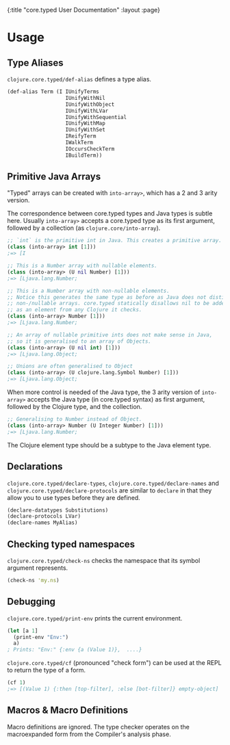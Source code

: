 {:title "core.typed User Documentation"
 :layout :page}

# Usage

## Type Aliases

`clojure.core.typed/def-alias` defines a type alias.

```clojure
(def-alias Term (I IUnifyTerms
                   IUnifyWithNil
                   IUnifyWithObject
                   IUnifyWithLVar
                   IUnifyWithSequential
                   IUnifyWithMap
                   IUnifyWithSet
                   IReifyTerm
                   IWalkTerm
                   IOccursCheckTerm
                   IBuildTerm))
```

## Primitive Java Arrays

"Typed" arrays can be created with `into-array>`, which has a 2 and 3 arity version.

The correspondence between core.typed types and Java types is subtle here. Usually
`into-array>` accepts a core.typed type as its first argument, followed by a collection (as `clojure.core/into-array`).

```clojure
;; `int` is the primitive int in Java. This creates a primitive array.
(class (into-array> int [1]))
;=> [I

;; This is a Number array with nullable elements.
(class (into-array> (U nil Number) [1]))
;=> [Ljava.lang.Number;

;; This is a Number array with non-nullable elements.
;; Notice this generates the same type as before as Java does not distinguish
;; non-/nullable arrays. core.typed statically disallows nil to be added
;; as an element from any Clojure it checks.
(class (into-array> Number [1]))
;=> [Ljava.lang.Number;

;; An array of nullable primitive ints does not make sense in Java,
;; so it is generalised to an array of Objects.
(class (into-array> (U nil int) [1]))
;=> [Ljava.lang.Object;

;; Unions are often generalised to Object
(class (into-array> (U clojure.lang.Symbol Number) [1]))
;=> [Ljava.lang.Object;
```

When more control is needed of the Java type, the 3 arity version of `into-array>` accepts
the Java type (in core.typed syntax) as first argument, followed by the Clojure type, and the collection.

```clojure
;; Generalising to Number instead of Object.
(class (into-array> Number (U Integer Number) [1]))
;=> [Ljava.lang.Number;
```

The Clojure element type should be a subtype to the Java element type.

## Declarations

`clojure.core.typed/declare-types`, `clojure.core.typed/declare-names` and `clojure.core.typed/declare-protocols` are similar
to `declare` in that they allow you to use types before they are defined.

```clojure
(declare-datatypes Substitutions)
(declare-protocols LVar)
(declare-names MyAlias)
```

## Checking typed namespaces

`clojure.core.typed/check-ns` checks the namespace that its symbol argument represents.

```clojure
(check-ns 'my.ns)
```

## Debugging

`clojure.core.typed/print-env` prints the current environment.

```clojure
(let [a 1]
  (print-env "Env:")
  a)
; Prints: "Env:" {:env {a (Value 1)},  ....}
```

`clojure.core.typed/cf` (pronounced "check form") can be used at the REPL to return the type of a form.

```clojure
(cf 1)
;=> [(Value 1) {:then [top-filter], :else [bot-filter]} empty-object]
```

## Macros & Macro Definitions

Macro definitions are ignored. The type checker operates on the macroexpanded form from
the Compiler's analysis phase.

